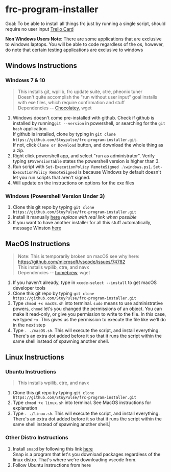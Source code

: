 # frc-program-installer

Goal: To be able to install all things frc just by running a single script, should require no user input
[Trello Card](https://trello.com/c/xRbghY4X/196-develop-script-that-installs-all-things-frc)

**Non Windows Users Note**: There are some applications that are exclusive to windows laptops.
You will be able to code regardless of the os, however, do note that certain testing applications are exclusive to windows

## Windows Instructions

### Windows 7 & 10  
> This installs git, wpilib, frc update suite, ctre, pheonix tuner  
Doesn't quite accomplish the "run without user input" goal installs with exe files, which require confirmation and stuff  
Dependencies -- [Chocolatey](https://chocolatey.org/), wget

1. Windows doesn't come pre-installed with github. Check if github is installed by running`git --version` in powershell, or searching for the `git bash` application.   
If github is installed, clone by typing in `git clone https://github.com/Stuypulse/frc-program-installer.git`.  
If not, click `Clone or Download` button, and download the whole thing as a zip.
1. Right click powershell app, and select "run as administrator". 
Verify typing `$PSVersionTable` states the powershell version is higher than 3.
2. Run script with `Set-ExecutionPolicy RemoteSigned .\windows.ps1`. 
`Set-ExecutionPolicy RemoteSigned` is because Windows by default doesn't let you run scripts that aren't signed.
4. Will update on the instructions on options for the exe files

### Windows (Powershell Version Under 3)

1. Clone this git repo by typing `git clone https://github.com/StuyPulse/frc-program-installer.git`
1. Install it manually [here](https://classroom.google.com/h) *replace with real link when possible*
2. If you want to have another installer for all this stuff automatically, message Winston 
<a href='http://tinyurl.com/2g9mqh'>here</a>

## MacOS Instructions
> Note: This is temporarily broken on macOS see why here: https://github.com/microsoft/vscode/issues/74782  
This installs wpilib, ctre, and navx  
Dependencies -- [homebrew](https://brew.sh/), wget

1. If you haven't already, type in `xcode-select --install` to get macOS developer tools
1. Clone this git repo by typing `git clone https://github.com/StuyPulse/frc-program-installer.git`
1. Type `chmod +x macOS.sh` into terminal. `sudo` means to use administrative powers, `chmod` let's you changed the permissions of an object. You can make it read-only, or give you permission to write to the file. In this case, we typed `+x`. This gives us the permission to execute the file like we'll do in the next step
2. Type `. ./macOS.sh`. This will execute the script, and install everything. There's an extra dot added before it so that it runs the script within the same shell instead of spawning another shell.

## Linux Instructions

### Ubuntu Instructions
> This installs wpilib, ctre, and navx  
1. Clone this git repo by typing `git clone https://github.com/StuyPulse/frc-program-installer.git`
1. Type `chmod +x linux.sh` into terminal. See MacOS instructions for explanation
2. Type `. ./linux.sh`. This will execute the script, and install everything. There's an extra dot added before it so that it runs the script within the same shell instead of spawning another shell.|

### Other Distro Instructions
1. Install `snapd` by following this link [here](https://snapcraft.io/docs/installing-snapd)  
Snap is a program that let's you download packages regardless of the linux distro. That's where we're downloading vscode from.
2. Follow Ubuntu instructions from here
